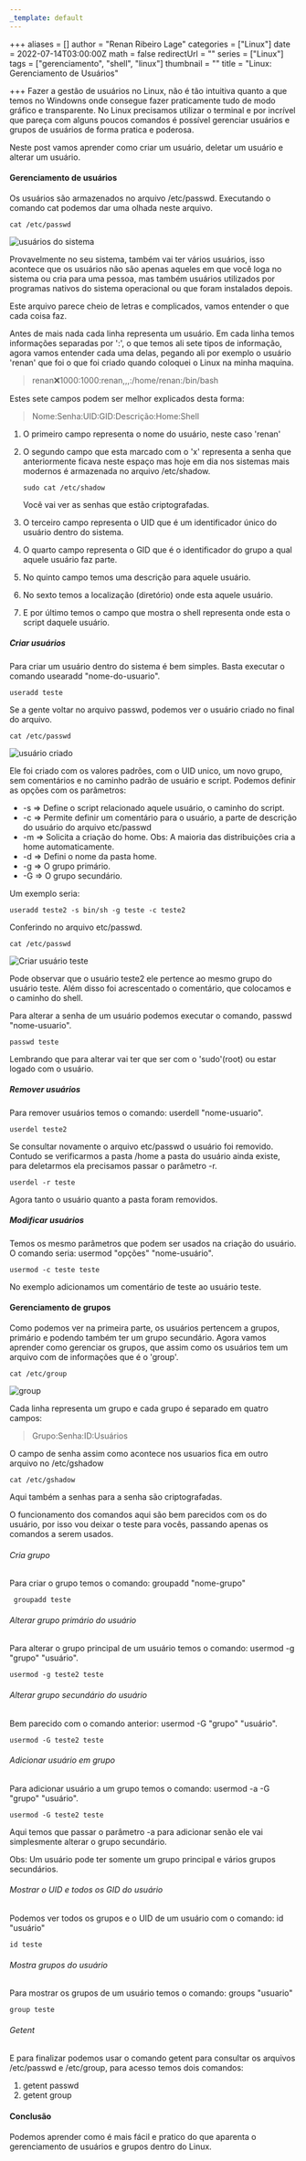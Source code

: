 ```yaml
---
_template: default
---
```


+++
aliases = []
author = "Renan Ribeiro Lage"
categories = ["Linux"]
date = 2022-07-14T03:00:00Z
math = false
redirectUrl = ""
series = ["Linux"]
tags = ["gerenciamento", "shell", "linux"]
thumbnail = ""
title = "Linux: Gerenciamento de Usuários"

+++
Fazer a gestão de usuários no Linux, não é tão intuitiva quanto a que temos no Windowns onde consegue fazer praticamente tudo de modo gráfico e transparente. No Linux precisamos utilizar o terminal e por incrível que pareça com alguns poucos comandos é possível gerenciar usuários e grupos de usuários de forma pratica e poderosa.

Neste post vamos aprender como criar um usuário, deletar um usuário e alterar um usuário.

#### Gerenciamento de usuários

Os usuários são armazenados no arquivo /etc/passwd. Executando o comando cat podemos dar uma olhada neste arquivo.

    cat /etc/passwd

![usuários do sistema](/uploads/usuariodosistema.png "usuários do sistema")

Provavelmente no seu sistema, também vai ter vários usuários, isso acontece que os usuários não são apenas aqueles em que você loga no sistema ou cria para uma pessoa, mas também usuários utilizados por programas nativos do sistema operacional ou que foram instalados depois.

Este arquivo parece cheio de letras e complicados, vamos entender o que cada coisa faz.

Antes de mais nada cada linha representa um usuário. Em cada linha temos informações separadas por ':', o que temos ali sete tipos de informação, agora vamos entender cada uma delas, pegando ali por exemplo o usuário 'renan' que foi o que foi criado quando coloquei o Linux na minha maquina.

> renan:x:1000:1000:renan,,,:/home/renan:/bin/bash

Estes sete campos podem ser melhor explicados desta forma:

> Nome:Senha:UID:GID:Descrição:Home:Shell

1. O primeiro campo representa o nome do usuário, neste caso 'renan'
2. O segundo campo que esta marcado com  o 'x' representa a senha que anteriormente ficava neste espaço mas hoje em dia nos sistemas mais modernos é armazenada no arquivo /etc/shadow.

       sudo cat /etc/shadow

   Você vai ver as senhas que estão criptografadas.
3. O terceiro campo representa o  UID que é um identificador único do usuário dentro do sistema.
4. O quarto campo representa o GID que é o identificador do grupo a qual aquele usuário faz parte.
5. No quinto campo temos uma descrição para aquele usuário.
6. No sexto temos a localização (diretório) onde esta aquele usuário.
7. E por último temos o campo que mostra o shell representa onde esta o script daquele usuário.

##### Criar usuários

Para criar um usuário dentro do sistema é bem simples. Basta executar o comando usearadd "nome-do-usuario".

    useradd teste

Se a gente voltar no arquivo passwd, podemos ver o usuário criado no final do arquivo.

    cat /etc/passwd

![usuário criado](/uploads/criadousuario.png "usuário criado")

Ele foi criado com os valores padrões, com o UID unico, um novo grupo, sem comentários e no caminho padrão de usuário e script. Podemos definir as opções com os parâmetros:

* -s => Define o script relacionado aquele usuário, o caminho do script.
* -c => Permite definir um comentário para o usuário, a parte de descrição do usuário do arquivo etc/passwd
* -m => Solicita a criação do home. Obs: A maioria das distribuições cria a home automaticamente.
* -d => Defini o nome da pasta home.
* -g => O grupo primário.
* -G => O grupo secundário.

Um exemplo seria:

    useradd teste2 -s bin/sh -g teste -c teste2

Conferindo no arquivo etc/passwd.

    cat /etc/passwd

![Criar usuário teste](/uploads/criarusuarioteste.png "Criar usuário teste")

Pode observar que o usuário teste2 ele pertence ao mesmo grupo do usuário teste. Além disso foi acrescentado o comentário, que colocamos e o caminho do shell.

Para alterar a senha de um usuário podemos executar o comando, passwd "nome-usuario".

    passwd teste 

Lembrando que para alterar vai ter que ser com o 'sudo'(root) ou estar logado com o usuário.

##### Remover usuários

Para remover usuários temos o comando: userdell "nome-usuario".

    userdel teste2

Se consultar novamente o arquivo etc/passwd o usuário foi removido. Contudo se verificarmos a pasta /home a pasta do usuário ainda existe, para deletarmos ela precisamos passar o parâmetro -r.

    userdel -r teste

Agora tanto o usuário quanto a pasta foram removidos.

##### Modificar usuários

Temos os mesmo parâmetros que podem ser usados na criação do usuário. O comando seria: usermod "opções" "nome-usuário".

    usermod -c teste teste

No exemplo adicionamos um comentário de teste ao usuário teste.

#### Gerenciamento de grupos

Como podemos ver na primeira parte, os usuários pertencem a grupos, primário e podendo também ter um grupo secundário. Agora vamos aprender como gerenciar os grupos, que assim como os usuários tem um arquivo com de informações que é o 'group'.

    cat /etc/group

![group](/uploads/group.png "group")

Cada linha representa um grupo e cada grupo é separado em quatro campos:

> Grupo:Senha:ID:Usuários

O campo de senha assim como acontece nos usuarios fica em outro arquivo no /etc/gshadow

    cat /etc/gshadow

Aqui também a senhas para a senha são criptografadas.

O funcionamento dos comandos aqui são bem parecidos com os do usuário, por isso vou deixar o teste para vocês, passando apenas os comandos a serem usados.

###### Cria grupo

Para criar o grupo temos o comando: groupadd "nome-grupo"

     groupadd teste

###### Alterar grupo primário do usuário

Para alterar o grupo principal de um usuário temos o comando: usermod -g "grupo" "usuário".

    usermod -g teste2 teste

###### Alterar grupo secundário do usuário

Bem parecido com o comando anterior: usermod -G "grupo" "usuário".

    usermod -G teste2 teste

###### Adicionar usuário em grupo

Para adicionar usuário a um grupo temos o comando: usermod -a -G "grupo" "usuário".

    usermod -G teste2 teste

Aqui temos que passar o parâmetro -a para adicionar senão ele vai simplesmente alterar o grupo secundário.

Obs: Um usuário pode ter somente um grupo principal e vários grupos secundários.

###### Mostrar o UID e todos os GID do usuário

Podemos ver todos os grupos e o UID de um usuário com o comando: id "usuário"

    id teste

###### Mostra grupos do usuário 

Para mostrar os grupos de um usuário temos o comando: groups "usuario"

    group teste

###### Getent

E para finalizar podemos usar o comando getent para consultar os arquivos /etc/passwd e /etc/group, para acesso temos dois comandos:

1. getent passwd
2. getent group

#### Conclusão

Podemos aprender como é mais fácil e pratico do que aparenta o gerenciamento de usuários e grupos dentro do Linux.
